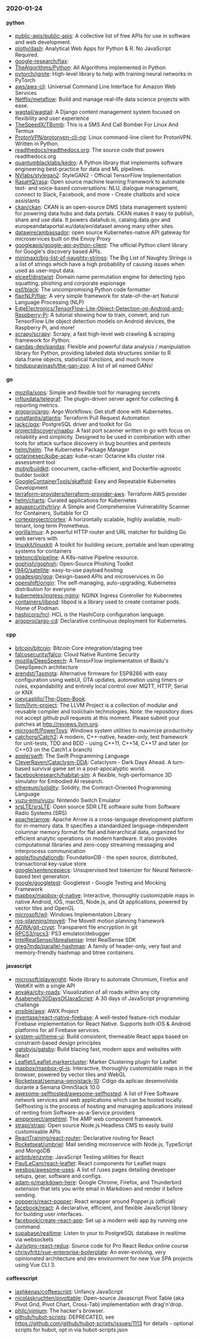 ### 2020-01-24

#### python
* [public-apis/public-apis](https://github.com/public-apis/public-apis): A collective list of free APIs for use in software and web development.
* [plotly/dash](https://github.com/plotly/dash): Analytical Web Apps for Python & R. No JavaScript Required.
* [google-research/flax](https://github.com/google-research/flax): 
* [TheAlgorithms/Python](https://github.com/TheAlgorithms/Python): All Algorithms implemented in Python
* [pytorch/ignite](https://github.com/pytorch/ignite): High-level library to help with training neural networks in PyTorch
* [aws/aws-cli](https://github.com/aws/aws-cli): Universal Command Line Interface for Amazon Web Services
* [Netflix/metaflow](https://github.com/Netflix/metaflow): Build and manage real-life data science projects with ease.
* [wagtail/wagtail](https://github.com/wagtail/wagtail): A Django content management system focused on flexibility and user experience
* [TheSpeedX/TBomb](https://github.com/TheSpeedX/TBomb): This is a SMS And Call Bomber For Linux And Termux
* [ProtonVPN/protonvpn-cli-ng](https://github.com/ProtonVPN/protonvpn-cli-ng): Linux command-line client for ProtonVPN. Written in Python.
* [readthedocs/readthedocs.org](https://github.com/readthedocs/readthedocs.org): The source code that powers readthedocs.org
* [quantumblacklabs/kedro](https://github.com/quantumblacklabs/kedro): A Python library that implements software engineering best-practice for data and ML pipelines.
* [NVlabs/stylegan2](https://github.com/NVlabs/stylegan2): StyleGAN2 - Official TensorFlow Implementation
* [RasaHQ/rasa](https://github.com/RasaHQ/rasa):  Open source machine learning framework to automate text- and voice-based conversations: NLU, dialogue management, connect to Slack, Facebook, and more - Create chatbots and voice assistants
* [ckan/ckan](https://github.com/ckan/ckan): CKAN is an open-source DMS (data management system) for powering data hubs and data portals. CKAN makes it easy to publish, share and use data. It powers datahub.io, catalog.data.gov and europeandataportal.eu/data/en/dataset among many other sites.
* [datawire/ambassador](https://github.com/datawire/ambassador): open source Kubernetes-native API gateway for microservices built on the Envoy Proxy
* [googleapis/google-api-python-client](https://github.com/googleapis/google-api-python-client):  The official Python client library for Google's discovery based APIs.
* [minimaxir/big-list-of-naughty-strings](https://github.com/minimaxir/big-list-of-naughty-strings): The Big List of Naughty Strings is a list of strings which have a high probability of causing issues when used as user-input data.
* [elceef/dnstwist](https://github.com/elceef/dnstwist): Domain name permutation engine for detecting typo squatting, phishing and corporate espionage
* [psf/black](https://github.com/psf/black): The uncompromising Python code formatter
* [flairNLP/flair](https://github.com/flairNLP/flair): A very simple framework for state-of-the-art Natural Language Processing (NLP)
* [EdjeElectronics/TensorFlow-Lite-Object-Detection-on-Android-and-Raspberry-Pi](https://github.com/EdjeElectronics/TensorFlow-Lite-Object-Detection-on-Android-and-Raspberry-Pi): A tutorial showing how to train, convert, and run TensorFlow Lite object detection models on Android devices, the Raspberry Pi, and more!
* [scrapy/scrapy](https://github.com/scrapy/scrapy): Scrapy, a fast high-level web crawling & scraping framework for Python.
* [pandas-dev/pandas](https://github.com/pandas-dev/pandas): Flexible and powerful data analysis / manipulation library for Python, providing labeled data structures similar to R data.frame objects, statistical functions, and much more
* [hindupuravinash/the-gan-zoo](https://github.com/hindupuravinash/the-gan-zoo): A list of all named GANs!

#### go
* [mozilla/sops](https://github.com/mozilla/sops): Simple and flexible tool for managing secrets
* [influxdata/telegraf](https://github.com/influxdata/telegraf): The plugin-driven server agent for collecting & reporting metrics.
* [argoproj/argo](https://github.com/argoproj/argo): Argo Workflows: Get stuff done with Kubernetes.
* [runatlantis/atlantis](https://github.com/runatlantis/atlantis): Terraform Pull Request Automation
* [jackc/pgx](https://github.com/jackc/pgx): PostgreSQL driver and toolkit for Go
* [projectdiscovery/naabu](https://github.com/projectdiscovery/naabu): A fast port scanner written in go with focus on reliability and simplicity. Designed to be used in combination with other tools for attack surface discovery in bug bounties and pentests
* [helm/helm](https://github.com/helm/helm): The Kubernetes Package Manager
* [octarinesec/kube-scan](https://github.com/octarinesec/kube-scan): kube-scan: Octarine k8s cluster risk assessment tool
* [moby/buildkit](https://github.com/moby/buildkit): concurrent, cache-efficient, and Dockerfile-agnostic builder toolkit
* [GoogleContainerTools/skaffold](https://github.com/GoogleContainerTools/skaffold): Easy and Repeatable Kubernetes Development
* [terraform-providers/terraform-provider-aws](https://github.com/terraform-providers/terraform-provider-aws): Terraform AWS provider
* [helm/charts](https://github.com/helm/charts): Curated applications for Kubernetes
* [aquasecurity/trivy](https://github.com/aquasecurity/trivy): A Simple and Comprehensive Vulnerability Scanner for Containers, Suitable for CI
* [cortexproject/cortex](https://github.com/cortexproject/cortex): A horizontally scalable, highly available, multi-tenant, long term Prometheus.
* [gorilla/mux](https://github.com/gorilla/mux): A powerful HTTP router and URL matcher for building Go web servers with 
* [linuxkit/linuxkit](https://github.com/linuxkit/linuxkit): A toolkit for building secure, portable and lean operating systems for containers
* [tektoncd/pipeline](https://github.com/tektoncd/pipeline): A K8s-native Pipeline resource.
* [gophish/gophish](https://github.com/gophish/gophish): Open-Source Phishing Toolkit
* [t94j0/satellite](https://github.com/t94j0/satellite): easy-to-use payload hosting
* [goadesign/goa](https://github.com/goadesign/goa): Design-based APIs and microservices in Go
* [openshift/origin](https://github.com/openshift/origin): The self-managing, auto-upgrading, Kubernetes distribution for everyone
* [kubernetes/ingress-nginx](https://github.com/kubernetes/ingress-nginx): NGINX Ingress Controller for Kubernetes
* [containers/libpod](https://github.com/containers/libpod): libpod is a library used to create container pods. Home of Podman.
* [hashicorp/hcl](https://github.com/hashicorp/hcl): HCL is the HashiCorp configuration language.
* [argoproj/argo-cd](https://github.com/argoproj/argo-cd): Declarative continuous deployment for Kubernetes.

#### cpp
* [bitcoin/bitcoin](https://github.com/bitcoin/bitcoin): Bitcoin Core integration/staging tree
* [falcosecurity/falco](https://github.com/falcosecurity/falco): Cloud Native Runtime Security
* [mozilla/DeepSpeech](https://github.com/mozilla/DeepSpeech): A TensorFlow implementation of Baidu's DeepSpeech architecture
* [arendst/Tasmota](https://github.com/arendst/Tasmota): Alternative firmware for ESP8266 with easy configuration using webUI, OTA updates, automation using timers or rules, expandability and entirely local control over MQTT, HTTP, Serial or KNX
* [joeycastillo/The-Open-Book](https://github.com/joeycastillo/The-Open-Book): 
* [llvm/llvm-project](https://github.com/llvm/llvm-project): The LLVM Project is a collection of modular and reusable compiler and toolchain technologies. Note: the repository does not accept github pull requests at this moment. Please submit your patches at http://reviews.llvm.org.
* [microsoft/PowerToys](https://github.com/microsoft/PowerToys): Windows system utilities to maximize productivity
* [catchorg/Catch2](https://github.com/catchorg/Catch2): A modern, C++-native, header-only, test framework for unit-tests, TDD and BDD - using C++11, C++14, C++17 and later (or C++03 on the Catch1.x branch)
* [apple/swift](https://github.com/apple/swift): The Swift Programming Language
* [CleverRaven/Cataclysm-DDA](https://github.com/CleverRaven/Cataclysm-DDA): Cataclysm - Dark Days Ahead. A turn-based survival game set in a post-apocalyptic world.
* [facebookresearch/habitat-sim](https://github.com/facebookresearch/habitat-sim): A flexible, high-performance 3D simulator for Embodied AI research.
* [ethereum/solidity](https://github.com/ethereum/solidity): Solidity, the Contract-Oriented Programming Language
* [yuzu-emu/yuzu](https://github.com/yuzu-emu/yuzu): Nintendo Switch Emulator
* [srsLTE/srsLTE](https://github.com/srsLTE/srsLTE): Open source SDR LTE software suite from Software Radio Systems (SRS)
* [apache/arrow](https://github.com/apache/arrow): Apache Arrow is a cross-language development platform for in-memory data. It specifies a standardized language-independent columnar memory format for flat and hierarchical data, organized for efficient analytic operations on modern hardware. It also provides computational libraries and zero-copy streaming messaging and interprocess communication
* [apple/foundationdb](https://github.com/apple/foundationdb): FoundationDB - the open source, distributed, transactional key-value store
* [google/sentencepiece](https://github.com/google/sentencepiece): Unsupervised text tokenizer for Neural Network-based text generation.
* [google/googletest](https://github.com/google/googletest): Googletest - Google Testing and Mocking Framework
* [mapbox/mapbox-gl-native](https://github.com/mapbox/mapbox-gl-native): Interactive, thoroughly customizable maps in native Android, iOS, macOS, Node.js, and Qt applications, powered by vector tiles and OpenGL
* [microsoft/wil](https://github.com/microsoft/wil): Windows Implementation Library
* [ros-planning/moveit](https://github.com/ros-planning/moveit):  The MoveIt motion planning framework
* [AGWA/git-crypt](https://github.com/AGWA/git-crypt): Transparent file encryption in git
* [RPCS3/rpcs3](https://github.com/RPCS3/rpcs3): PS3 emulator/debugger
* [IntelRealSense/librealsense](https://github.com/IntelRealSense/librealsense): Intel RealSense SDK
* [greg7mdp/parallel-hashmap](https://github.com/greg7mdp/parallel-hashmap): A family of header-only, very fast and memory-friendly hashmap and btree containers.

#### javascript
* [microsoft/playwright](https://github.com/microsoft/playwright): Node library to automate Chromium, Firefox and WebKit with a single API
* [anvaka/city-roads](https://github.com/anvaka/city-roads): Visualization of all roads within any city
* [Asabeneh/30DaysOfJavaScript](https://github.com/Asabeneh/30DaysOfJavaScript): A 30 days of JavaScript programming challenge
* [ansible/awx](https://github.com/ansible/awx): AWX Project
* [invertase/react-native-firebase](https://github.com/invertase/react-native-firebase):  A well-tested feature-rich modular Firebase implementation for React Native. Supports both iOS & Android platforms for all Firebase services.
* [system-ui/theme-ui](https://github.com/system-ui/theme-ui): Build consistent, themeable React apps based on constraint-based design principles
* [gatsbyjs/gatsby](https://github.com/gatsbyjs/gatsby): Build blazing fast, modern apps and websites with React
* [Leaflet/Leaflet.markercluster](https://github.com/Leaflet/Leaflet.markercluster): Marker Clustering plugin for Leaflet
* [mapbox/mapbox-gl-js](https://github.com/mapbox/mapbox-gl-js): Interactive, thoroughly customizable maps in the browser, powered by vector tiles and WebGL
* [Rocketseat/semana-omnistack-10](https://github.com/Rocketseat/semana-omnistack-10): Cdigo da aplicao desenvolvida durante a Semana OmniStack 10.0 
* [awesome-selfhosted/awesome-selfhosted](https://github.com/awesome-selfhosted/awesome-selfhosted): A list of Free Software network services and web applications which can be hosted locally. Selfhosting is the process of hosting and managing applications instead of renting from Software-as-a-Service providers
* [ampproject/amphtml](https://github.com/ampproject/amphtml): The AMP web component framework.
* [strapi/strapi](https://github.com/strapi/strapi):  Open source Node.js Headless CMS to easily build customisable APIs
* [ReactTraining/react-router](https://github.com/ReactTraining/react-router): Declarative routing for React
* [Rocketseat/umbriel](https://github.com/Rocketseat/umbriel):  Mail sending microservice with Node.js, TypeScript and MongoDB
* [airbnb/enzyme](https://github.com/airbnb/enzyme): JavaScript Testing utilities for React
* [PaulLeCam/react-leaflet](https://github.com/PaulLeCam/react-leaflet):  React components for  Leaflet maps
* [wesbos/awesome-uses](https://github.com/wesbos/awesome-uses): A list of /uses pages detailing developer setups, gear, software and configs.
* [adam-p/markdown-here](https://github.com/adam-p/markdown-here): Google Chrome, Firefox, and Thunderbird extension that lets you write email in Markdown and render it before sending.
* [popperjs/react-popper](https://github.com/popperjs/react-popper): React wrapper around Popper.js (official)
* [facebook/react](https://github.com/facebook/react): A declarative, efficient, and flexible JavaScript library for building user interfaces.
* [facebook/create-react-app](https://github.com/facebook/create-react-app): Set up a modern web app by running one command.
* [supabase/realtime](https://github.com/supabase/realtime): Listen to your to PostgreSQL database in realtime via websockets
* [Juriy/pro-react-redux](https://github.com/Juriy/pro-react-redux): Source code for Pro React Redux online course
* [chrisvfritz/vue-enterprise-boilerplate](https://github.com/chrisvfritz/vue-enterprise-boilerplate): An ever-evolving, very opinionated architecture and dev environment for new Vue SPA projects using Vue CLI 3.

#### coffeescript
* [jashkenas/coffeescript](https://github.com/jashkenas/coffeescript): Unfancy JavaScript
* [nicolaskruchten/pivottable](https://github.com/nicolaskruchten/pivottable): Open-source Javascript Pivot Table (aka Pivot Grid, Pivot Chart, Cross-Tab) implementation with drag'n'drop.
* [philc/vimium](https://github.com/philc/vimium): The hacker's browser.
* [github/hubot-scripts](https://github.com/github/hubot-scripts): DEPRECATED, see https://github.com/github/hubot-scripts/issues/1113 for details - optional scripts for hubot, opt in via hubot-scripts.json
